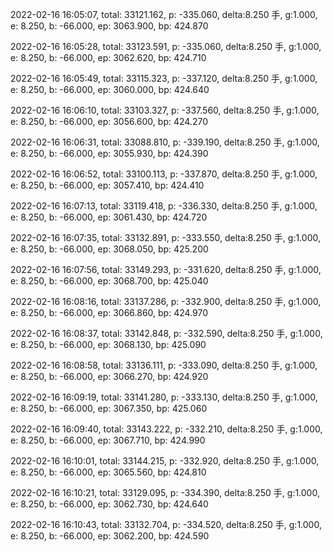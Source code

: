 2022-02-16 16:05:07, total: 33121.162, p: -335.060, delta:8.250 手, g:1.000, e: 8.250, b: -66.000, ep: 3063.900, bp: 424.870

2022-02-16 16:05:28, total: 33123.591, p: -335.060, delta:8.250 手, g:1.000, e: 8.250, b: -66.000, ep: 3062.620, bp: 424.710

2022-02-16 16:05:49, total: 33115.323, p: -337.120, delta:8.250 手, g:1.000, e: 8.250, b: -66.000, ep: 3060.000, bp: 424.640

2022-02-16 16:06:10, total: 33103.327, p: -337.560, delta:8.250 手, g:1.000, e: 8.250, b: -66.000, ep: 3056.600, bp: 424.270

2022-02-16 16:06:31, total: 33088.810, p: -339.190, delta:8.250 手, g:1.000, e: 8.250, b: -66.000, ep: 3055.930, bp: 424.390

2022-02-16 16:06:52, total: 33100.113, p: -337.870, delta:8.250 手, g:1.000, e: 8.250, b: -66.000, ep: 3057.410, bp: 424.410

2022-02-16 16:07:13, total: 33119.418, p: -336.330, delta:8.250 手, g:1.000, e: 8.250, b: -66.000, ep: 3061.430, bp: 424.720

2022-02-16 16:07:35, total: 33132.891, p: -333.550, delta:8.250 手, g:1.000, e: 8.250, b: -66.000, ep: 3068.050, bp: 425.200

2022-02-16 16:07:56, total: 33149.293, p: -331.620, delta:8.250 手, g:1.000, e: 8.250, b: -66.000, ep: 3068.700, bp: 425.040

2022-02-16 16:08:16, total: 33137.286, p: -332.900, delta:8.250 手, g:1.000, e: 8.250, b: -66.000, ep: 3066.860, bp: 424.970

2022-02-16 16:08:37, total: 33142.848, p: -332.590, delta:8.250 手, g:1.000, e: 8.250, b: -66.000, ep: 3068.130, bp: 425.090

2022-02-16 16:08:58, total: 33136.111, p: -333.090, delta:8.250 手, g:1.000, e: 8.250, b: -66.000, ep: 3066.270, bp: 424.920

2022-02-16 16:09:19, total: 33141.280, p: -333.130, delta:8.250 手, g:1.000, e: 8.250, b: -66.000, ep: 3067.350, bp: 425.060

2022-02-16 16:09:40, total: 33143.222, p: -332.210, delta:8.250 手, g:1.000, e: 8.250, b: -66.000, ep: 3067.710, bp: 424.990

2022-02-16 16:10:01, total: 33144.215, p: -332.920, delta:8.250 手, g:1.000, e: 8.250, b: -66.000, ep: 3065.560, bp: 424.810

2022-02-16 16:10:21, total: 33129.095, p: -334.390, delta:8.250 手, g:1.000, e: 8.250, b: -66.000, ep: 3062.730, bp: 424.640

2022-02-16 16:10:43, total: 33132.704, p: -334.520, delta:8.250 手, g:1.000, e: 8.250, b: -66.000, ep: 3062.200, bp: 424.590